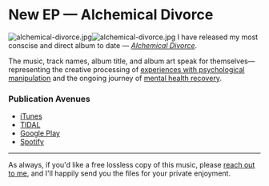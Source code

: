 # New EP — Alchemical Divorce

 ![alchemical-divorce.jpg](http://images.squarespace-cdn.com/content/v1/665498111876725f7613f1e6/1719666519697-4P3WV2L1E40ZXEXQS6MH/db3a3-b85a8-alchemical-divorce.jpg)![alchemical-divorce.jpg]()   I have released my most conscise and direct album to date — [*Alchemical Divorce*](/alchemical-divorce/).

 The music, track names, album title, and album art speak for themselves—representing the creative processing of [experiences with psychological manipulation](/essays/2015-01-the_unexpected_negative_a_narcissistic_partner) and the ongoing journey of [mental health recovery](/mental-health).

 ### Publication Avenues

 * [iTunes](https://itunes.apple.com/us/album/alchemical-divorce-ep/1309427027)
* [TIDAL](https://tidal.com/album/80989977)
* [Google Play](https://play.google.com/store/music/album/Infinite_State_Alchemical_Divorce?id=Bbtg7zvq6n4tui7edxowyjchgk4)
* [Spotify](https://open.spotify.com/album/29bpi4yVG3IztAizkgHk3R)



---

 As always, if you'd like a free lossless copy of this music, please [reach out to me](mailto:me@kennethreitz.org), and I'll happily send you the files for your private enjoyment.
